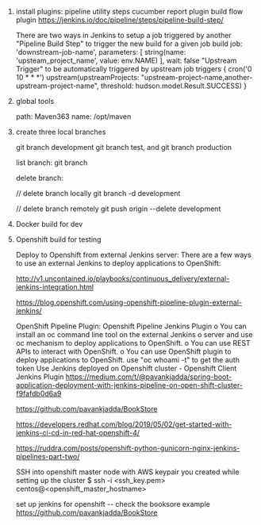 1. install plugins:
   pipeline utility steps
   cucumber report plugin
   build flow plugin
   https://jenkins.io/doc/pipeline/steps/pipeline-build-step/
   
   There are two ways in Jenkins to setup a job triggered by another
		"Pipeline Build Step" to trigger the new build for a given job
			 build job: 'downstream-job-name', parameters: [
		        string(name: 'upsteam_project_name', value: env.NAME)
		    ], wait: false
		"Upstream Trigger" to be automatically triggered by upstream job
			triggers {
			    cron('0 10 * * *')
			    upstream(upstreamProjects: "upstream-project-name,another-upstream-project-name", threshold: hudson.model.Result.SUCCESS)
			}
2. global tools
   
   path: Maven363
   name: /opt/maven
3. create three local branches

   git branch development
   git branch test,
   and
   git branch production
   
   list branch:
   git branch
   
   
   delete branch:
   
   // delete branch locally
   git branch -d development

   // delete branch remotely
   git push origin --delete development

4. Docker build for dev

5. Openshift build for testing
   
   Deploy to Openshift from external Jenkins server:
    There are a few ways to use an external Jenkins to deploy applications to OpenShift:

    http://v1.uncontained.io/playbooks/continuous_delivery/external-jenkins-integration.html
    
    https://blog.openshift.com/using-openshift-pipeline-plugin-external-jenkins/

    OpenShift Pipeline Plugin: Openshift Pipeline Jenkins Plugin
        o You can install an oc command line tool on the external Jenkins 
        o server and use oc mechanism to deploy applications to OpenShift.
        o You can use REST APIs to interact with OpenShift.
        o You can use OpenShift plugin to deploy applications to OpenShift.
     use "oc whoami -t" to get the auth token
   Use Jenkins deployed on Openshift cluster - Openshift Client Jenkins Plugin
   https://medium.com/t/@pavankjadda/spring-boot-application-deployment-with-jenkins-pipeline-on-open-shift-cluster-f9fafdb0d6a9

   https://github.com/pavankjadda/BookStore

   https://developers.redhat.com/blog/2019/05/02/get-started-with-jenkins-ci-cd-in-red-hat-openshift-4/

   https://ruddra.com/posts/openshift-python-gunicorn-nginx-jenkins-pipelines-part-two/

   SSH into openshift master node with AWS keypair you created while setting up the cluster
        $ ssh -i <ssh_key.pem> centos@<openshift_master_hostname>

   set up jenkins for openshift -- 
       check the booksore example
       https://github.com/pavankjadda/BookStore